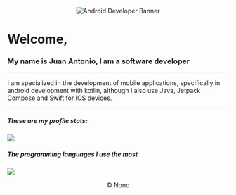 <p align="center">
<img src="https://1.bp.blogspot.com/-7A4WynwLsMw/XbBpCXG8fHI/AAAAAAAAMt4/uOa1bpLskYgrwGbllhSu2SDj_Mig8SXJQCLcBGAsYHQ/s1600/2000_600px.gif" alt="Android Developer Banner">
</p>

# Welcome,

### My name is Juan Antonio, I am a software developer

------------


I am specialized in the development of mobile applications, specifically in android development with kotlin, although I also use Java, Jetpack Compose and Swift for IOS devices.


------------


##### These are my profile stats:
<p>
  <img align="center" src="https://github-readme-stats.vercel.app/api?username=nonozomber&theme=vue-dark&show_icons=true" />
</p>

##### The programming languages I use the most
<a>
  <img align="center" src="https://github-readme-stats.vercel.app/api/top-langs/?username=nonozomber&layout=compact" />
</a>

<p align="center">
© Nono
</p>
